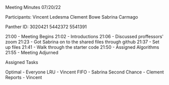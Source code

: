 Meeting Minutes 07/20/22

Participants:
Vincent Ledesma
Clement Bowe
Sabrina Carmago

Panther ID:
3020421
5442372
5541391

21:00 - Meeting Begins
21:02 - Introductions
21:06 - Discussed proffessors' zoom
21:23 - Got Sabrina on to the shared files through github
21:37 - Set up files 
21:41 - Walk through the starter code
21:50 - Assigned Algorithms
21:55 - Meeting Adjurned

Assigned Tasks

Optimal - Everyone
LRU - Vincent
FIFO - Sabrina
Second Chance - Clement
Reports - Vincent
